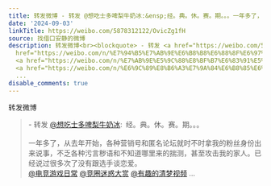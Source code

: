 ```yaml
---
title: 转发微博 - 转发 @想吃士多啤梨牛奶冰:&ensp;经。典。休。赛。期。。。一年多了，从去年开始，各种营销号和匿名论坛就时不时拿我的粉丝身份出来说事，不乏各种污...
date: '2024-09-03'
linkTitle: https://weibo.com/5878312122/OvicZg1fH
source: 找借口安静的微博
description: 转发微博<br><blockquote> - 转发 <a href="https://weibo.com/5896675501" target="_blank">@想吃士多啤梨牛奶冰</a>: 经。典。休。赛。期。。。<br><br>一年多了，从去年开始，各种营销号和匿名论坛就时不时拿我的粉丝身份出来说事，不乏各种污言秽语和不知道哪里来的揣测，甚至攻击我的家人。已经说过很多次了没有跟选手谈恋爱。<br><a
  href="https://weibo.com/n/%E7%94%B5%E7%AB%9E%E6%B8%B8%E6%88%8F%E6%97%A5%E5%B8%B8">@电竞游戏日常</a>
  <a href="https://weibo.com/n/%E7%AB%9E%E5%9C%88%E8%BF%B7%E6%83%91%E5%A4%A7%E8%B5%8F">@竞圈迷惑大赏</a>
  <a href="https://weibo.com/n/%E6%9C%89%E8%B6%A3%E7%9A%84%E6%B8%85%E6%A2%A6%E8%A7%86%E9%A2%91">@有趣的清梦视频</a>
  ...
disable_comments: true
---
```

转发微博<br><blockquote> - 转发 <a href="https://weibo.com/5896675501" target="_blank">@想吃士多啤梨牛奶冰</a>: 经。典。休。赛。期。。。<br><br>一年多了，从去年开始，各种营销号和匿名论坛就时不时拿我的粉丝身份出来说事，不乏各种污言秽语和不知道哪里来的揣测，甚至攻击我的家人。已经说过很多次了没有跟选手谈恋爱。<br><a href="https://weibo.com/n/%E7%94%B5%E7%AB%9E%E6%B8%B8%E6%88%8F%E6%97%A5%E5%B8%B8">@电竞游戏日常</a> <a href="https://weibo.com/n/%E7%AB%9E%E5%9C%88%E8%BF%B7%E6%83%91%E5%A4%A7%E8%B5%8F">@竞圈迷惑大赏</a> <a href="https://weibo.com/n/%E6%9C%89%E8%B6%A3%E7%9A%84%E6%B8%85%E6%A2%A6%E8%A7%86%E9%A2%91">@有趣的清梦视频</a> ...